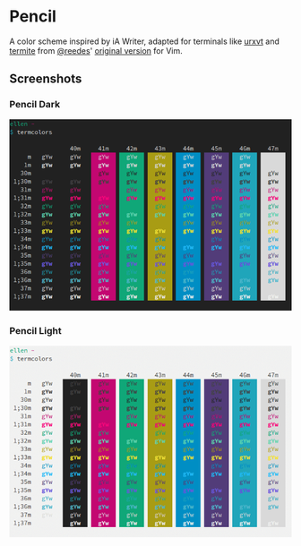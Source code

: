 # Pencil

A color scheme inspired by iA Writer, adapted for terminals like [urxvt](http://software.schmorp.de/pkg/rxvt-unicode.html) and [termite](https://github.com/thestinger/termite) from [@reedes](https://github.com/reedes)' [original version](https://github.com/reedes/vim-colors-pencil) for Vim.

## Screenshots

### Pencil Dark

![Pencil Dark](screenshots/pencil-dark.png)

### Pencil Light

![Pencil Light](screenshots/pencil-light.png)
